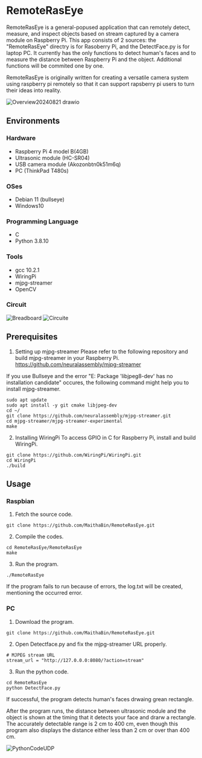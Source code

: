 # RemoteRasEye
RemoteRasEye is a general-popused application that can remotely detect, measure, and inspect objects based on stream captured by a camera module on Raspberry Pi. This app consists of 2 sources: the "RemoteRasEye" directry is for Rasoberry Pi, and the DetectFace.py is for laptop PC. It currently has the only functions to detect human's faces and to measure the distance between Raspberry Pi and the object. Additional functions will be commited one by one.

RemoteRasEye is originally written for creating a versatile camera system using raspberry pi remotely so that it can support rapsberry pi users to turn their ideas into reality.

![Overview20240821 drawio](https://github.com/user-attachments/assets/697a7978-e6df-409c-a9fc-8bb0971aa23f)

## Environments
### Hardware
- Raspberry Pi 4 model B(4GB)
- Ultrasonic module (HC-SR04)
- USB camera module (Akozonbtn0k51m6q)
- PC (ThinkPad T480s)

### OSes
- Debian 11 (bullseye)
- Windows10

### Programming Language
- C
- Python 3.8.10

### Tools
- gcc 10.2.1
- WiringPi
- mjpg-streamer
- OpenCV

### Circuit
![Breadboard](https://github.com/user-attachments/assets/9754f8f1-7589-459b-b0f7-586ada63755b)
![Circuite](https://github.com/user-attachments/assets/d83dbff2-bc72-4738-842d-395a25c04d83)

## Prerequisites
1. Setting up mjpg-streamer
Please refer to the following repository and build mjpg-streamer in your Raspberry Pi.
https://github.com/neuralassembly/mjpg-streamer

If you use Bullseye and the error "E: Package 'libjpeg8-dev' has no installation candidate" occures, the following command might help you to install mjpg-streamer.
```
sudo apt update
sudo apt install -y git cmake libjpeg-dev
cd ~/
git clone https://github.com/neuralassembly/mjpg-streamer.git
cd mjpg-streamer/mjpg-streamer-experimental
make
```

2. Installing WiringPi
To access GPIO in C for Raspberry Pi,  install and build WiringPi.
```
git clone https://github.com/WiringPi/WiringPi.git
cd WiringPi
./build
```

## Usage
### Raspbian
1. Fetch the source code.
```
git clone https://github.com/MaithaBin/RemoteRasEye.git
```
2. Compile the codes.
```
cd RemoteRasEye/RemoteRasEye
make
```
3. Run the program.
```
./RemoteRasEye
```
If the program fails to run because of errors, the log.txt will be created, mentioning the occurred error.

### PC
1. Download the program.
```
git clone https://github.com/MaithaBin/RemoteRasEye.git
```
2. Open Detectface.py and fix the mjpg-streamer URL properly.
```
# MJPEG stream URL
stream_url = "http://127.0.0.0:8080/?action=stream"
```
3. Run the python code.
```
cd RemoteRasEye
python DetectFace.py
```
If successful, the program detects human's faces drwaing grean rectangle.

After the program runs, the distance between ultrasonic module and the object is shown at the timing that it detects your face and drarw a rectangle. The accurately detectable range is 2 cm to 400 cm, even though this program also displays the distance either less than 2 cm or over than 400 cm.

![PythonCodeUDP](https://github.com/user-attachments/assets/4afb6ce1-ef96-43fb-bb60-a013fa853ebb)
